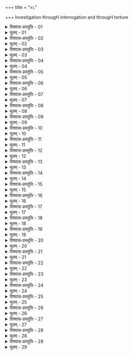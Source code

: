 +++
title = "०८"

+++
Investigation througH interrogation and througH torture  

<details><summary>विश्वास-प्रस्तुतिः - 01</summary>

01 मुषितसन्निधौ बाह्यानां अभ्यन्तराणां च साक्षिणां अभिशस्तस्य देशजातिगोत्रनामकर्मसारसहायनिवासान् अनुयुञ्जीत
</details>

<details><summary>मूलम् - 01</summary>

01 मुषितसन्निधौ बाह्यानां अभ्यन्तराणां च साक्षिणां अभिशस्तस्य देशजातिगोत्रनामकर्मसारसहायनिवासान् अनुयुञ्जीत
</details>

<details><summary>विश्वास-प्रस्तुतिः - 02</summary>

02 तांश्चापदेशैः प्रतिसमानयेत्
</details>

<details><summary>मूलम् - 02</summary>

02 तांश्चापदेशैः प्रतिसमानयेत्
</details>

<details><summary>विश्वास-प्रस्तुतिः - 03</summary>

03 ततः पूर्वस्याह्नः प्रचारं रात्रौ निवासं च ग्रहणाद् इत्यनुयुञ्जीत
</details>

<details><summary>मूलम् - 03</summary>

03 ततः पूर्वस्याह्नः प्रचारं रात्रौ निवासं च ग्रहणाद् इत्यनुयुञ्जीत
</details>

<details><summary>विश्वास-प्रस्तुतिः - 04</summary>

04 तस्यापसारप्रतिसन्धाने शुद्धः स्यात्, अन्यथा कर्मप्राप्तः
</details>

<details><summary>मूलम् - 04</summary>

04 तस्यापसारप्रतिसन्धाने शुद्धः स्यात्, अन्यथा कर्मप्राप्तः
</details>

<details><summary>विश्वास-प्रस्तुतिः - 05</summary>

05 त्रिरात्राद् ऊर्ध्वं अग्राह्यः शङ्कितकः पृच्छाऽभावाद् अन्यत्र उपकरणदर्शनात्
</details>

<details><summary>मूलम् - 05</summary>

05 त्रिरात्राद् ऊर्ध्वं अग्राह्यः शङ्कितकः पृच्छाऽभावाद् अन्यत्र उपकरणदर्शनात्
</details>

<details><summary>विश्वास-प्रस्तुतिः - 06</summary>

06 अचोरं चोर इत्यभिव्याहरतश्चोरसमो दण्डः, चोरं प्रच्छादयतश्च
</details>

<details><summary>मूलम् - 06</summary>

06 अचोरं चोर इत्यभिव्याहरतश्चोरसमो दण्डः, चोरं प्रच्छादयतश्च
</details>

<details><summary>विश्वास-प्रस्तुतिः - 07</summary>

07 चोरेणाभिशस्तो वैरद्वेषाभ्यां अपदिष्टकः शुद्धः स्यात्
</details>

<details><summary>मूलम् - 07</summary>

07 चोरेणाभिशस्तो वैरद्वेषाभ्यां अपदिष्टकः शुद्धः स्यात्
</details>

<details><summary>विश्वास-प्रस्तुतिः - 08</summary>

08 शुद्धं परिवासयतः पूर्वः साहसदण्डः
</details>

<details><summary>मूलम् - 08</summary>

08 शुद्धं परिवासयतः पूर्वः साहसदण्डः
</details>

<details><summary>विश्वास-प्रस्तुतिः - 09</summary>

09 शङ्कानिष्पन्नं उपकरणमन्त्रिसहायरूपवैयावृत्यकरान्निष्पादयेत्
</details>

<details><summary>मूलम् - 09</summary>

09 शङ्कानिष्पन्नं उपकरणमन्त्रिसहायरूपवैयावृत्यकरान्निष्पादयेत्
</details>

<details><summary>विश्वास-प्रस्तुतिः - 10</summary>

10 कर्मणश्च प्रदेशद्रव्यादानांशविभागैः प्रतिसमानयेत्
</details>

<details><summary>मूलम् - 10</summary>

10 कर्मणश्च प्रदेशद्रव्यादानांशविभागैः प्रतिसमानयेत्
</details>

<details><summary>विश्वास-प्रस्तुतिः - 11</summary>

11 एतेषां कारणानां अनभिसन्धाने विप्रलपन्तं अचोरं विद्यात्
</details>

<details><summary>मूलम् - 11</summary>

11 एतेषां कारणानां अनभिसन्धाने विप्रलपन्तं अचोरं विद्यात्
</details>

<details><summary>विश्वास-प्रस्तुतिः - 12</summary>

12 दृश्यते ह्यचोरोऽपि चोरमार्गे यदृच्छया सन्निपाते चोरवेषशस्त्रभाण्डसामान्येन गृह्यमाणश्चोरभाण्डस्य उपवासेन वा, यथाऽणिमाण्डव्यः कर्मक्लेशभयाद् अचोरः चोरोऽस्मि इति ब्रुवाणः
</details>

<details><summary>मूलम् - 12</summary>

12 दृश्यते ह्यचोरोऽपि चोरमार्गे यदृच्छया सन्निपाते चोरवेषशस्त्रभाण्डसामान्येन गृह्यमाणश्चोरभाण्डस्य उपवासेन वा, यथाऽणिमाण्डव्यः कर्मक्लेशभयाद् अचोरः चोरोऽस्मि इति ब्रुवाणः
</details>

<details><summary>विश्वास-प्रस्तुतिः - 13</summary>

13 तस्मात् समाप्तकरणं नियमयेत्
</details>

<details><summary>मूलम् - 13</summary>

13 तस्मात् समाप्तकरणं नियमयेत्
</details>

<details><summary>विश्वास-प्रस्तुतिः - 14</summary>

14 मन्दापराधं बालं वृद्धं व्याधितं मत्तं उन्मत्तं क्षुत्पिपासाऽध्वक्लान्तं अत्याशितं आमकाशितं दुर्बलं वा न कर्म कारयेत्
</details>

<details><summary>मूलम् - 14</summary>

14 मन्दापराधं बालं वृद्धं व्याधितं मत्तं उन्मत्तं क्षुत्पिपासाऽध्वक्लान्तं अत्याशितं आमकाशितं दुर्बलं वा न कर्म कारयेत्
</details>

<details><summary>विश्वास-प्रस्तुतिः - 15</summary>

15 तुल्य शीलपुंश्चलीप्रापाविककथाऽवकाशभोजनदातृभिरपसर्पयेत्
</details>

<details><summary>मूलम् - 15</summary>

15 तुल्य शीलपुंश्चलीप्रापाविककथाऽवकाशभोजनदातृभिरपसर्पयेत्
</details>

<details><summary>विश्वास-प्रस्तुतिः - 16</summary>

16 एवं अतिसन्दध्यात्, यथा वा निक्षेपापहारे व्याख्यातम्
</details>

<details><summary>मूलम् - 16</summary>

16 एवं अतिसन्दध्यात्, यथा वा निक्षेपापहारे व्याख्यातम्
</details>

<details><summary>विश्वास-प्रस्तुतिः - 17</summary>

17 आप्तदोषं कर्म कारयेत्, न त्वेव स्त्रियं गर्भिणीं सूतिकां वा मासावरप्रजाताम्
</details>

<details><summary>मूलम् - 17</summary>

17 आप्तदोषं कर्म कारयेत्, न त्वेव स्त्रियं गर्भिणीं सूतिकां वा मासावरप्रजाताम्
</details>

<details><summary>विश्वास-प्रस्तुतिः - 18</summary>

18 स्त्रियाः त्वर्धकर्म, वाक्यानुयोगो वा
</details>

<details><summary>मूलम् - 18</summary>

18 स्त्रियाः त्वर्धकर्म, वाक्यानुयोगो वा
</details>

<details><summary>विश्वास-प्रस्तुतिः - 19</summary>

19 ब्राह्मणस्य सत्त्रिपरिग्रहः श्रुतवतः तपस्विनश्च
</details>

<details><summary>मूलम् - 19</summary>

19 ब्राह्मणस्य सत्त्रिपरिग्रहः श्रुतवतः तपस्विनश्च
</details>

<details><summary>विश्वास-प्रस्तुतिः - 20</summary>

20 तस्यातिक्रम उत्तमो दण्डः कर्तुः कारयितुश्च, कर्मणा व्यापादनेन च
</details>

<details><summary>मूलम् - 20</summary>

20 तस्यातिक्रम उत्तमो दण्डः कर्तुः कारयितुश्च, कर्मणा व्यापादनेन च
</details>

<details><summary>विश्वास-प्रस्तुतिः - 21</summary>

21 व्यावहारिकं कर्मचतुष्कं - षड् दण्डाः, सप्त कशाः, द्वावुपरिनिबन्धौ, उदकनालिका च
</details>

<details><summary>मूलम् - 21</summary>

21 व्यावहारिकं कर्मचतुष्कं - षड् दण्डाः, सप्त कशाः, द्वावुपरिनिबन्धौ, उदकनालिका च
</details>

<details><summary>विश्वास-प्रस्तुतिः - 22</summary>

22 परं पापकर्मणां नव वेत्रलताः, द्वादश कशाः, द्वावूरुवेष्टौ, विंशतिर्नक्तमाललताः, द्वात्रिंशत्तलाः, द्वौ वृश्चिकबन्धौ, उल्लम्बने च द्वे, सूची हस्तस्य, यवागूपीतस्य एकपर्वदहनं अङ्गुल्याः, स्नेहपीतस्य प्रतापनं एकं अहः, शिशिररात्रौ बल्बजाग्रशय्या च
</details>

<details><summary>मूलम् - 22</summary>

22 परं पापकर्मणां नव वेत्रलताः, द्वादश कशाः, द्वावूरुवेष्टौ, विंशतिर्नक्तमाललताः, द्वात्रिंशत्तलाः, द्वौ वृश्चिकबन्धौ, उल्लम्बने च द्वे, सूची हस्तस्य, यवागूपीतस्य एकपर्वदहनं अङ्गुल्याः, स्नेहपीतस्य प्रतापनं एकं अहः, शिशिररात्रौ बल्बजाग्रशय्या च
</details>

<details><summary>विश्वास-प्रस्तुतिः - 23</summary>

23 इत्यष्टादशकं कर्म
</details>

<details><summary>मूलम् - 23</summary>

23 इत्यष्टादशकं कर्म
</details>

<details><summary>विश्वास-प्रस्तुतिः - 24</summary>

24 तस्य उपकरणं प्रमाणं प्रहरणं प्रधरणं अवधारणं च खरपट्टाद् आगमयेत्
</details>

<details><summary>मूलम् - 24</summary>

24 तस्य उपकरणं प्रमाणं प्रहरणं प्रधरणं अवधारणं च खरपट्टाद् आगमयेत्
</details>

<details><summary>विश्वास-प्रस्तुतिः - 25</summary>

25 दिवसान्तरं एक एकं च कर्म कारयेत्
</details>

<details><summary>मूलम् - 25</summary>

25 दिवसान्तरं एक एकं च कर्म कारयेत्
</details>

<details><summary>विश्वास-प्रस्तुतिः - 26</summary>

26 पूर्वकृतापदानं प्रतिज्ञायापहरन्तं एकदेशदृष्टद्रव्यं कर्मणा रूपेण वा गृहीतं राजकोशं अवस्तृणन्तं कर्मवध्यं वा राजवचनात् समस्तं व्यस्तं अभ्यस्तं वा कर्म कारयेत्
</details>

<details><summary>मूलम् - 26</summary>

26 पूर्वकृतापदानं प्रतिज्ञायापहरन्तं एकदेशदृष्टद्रव्यं कर्मणा रूपेण वा गृहीतं राजकोशं अवस्तृणन्तं कर्मवध्यं वा राजवचनात् समस्तं व्यस्तं अभ्यस्तं वा कर्म कारयेत्
</details>

<details><summary>विश्वास-प्रस्तुतिः - 27</summary>

27 सर्वापराधेष्वपीडनीयो ब्राह्मणः
</details>

<details><summary>मूलम् - 27</summary>

27 सर्वापराधेष्वपीडनीयो ब्राह्मणः
</details>

<details><summary>विश्वास-प्रस्तुतिः - 28</summary>

28 तस्याभिशस्ताङ्को ललाटे स्याद् व्यवहारपतनाय, स्तेयो श्वा, मनुष्यवधे कबन्धः, गुरुतल्पे भगं, सुरापाने मद्यध्वजः
</details>

<details><summary>मूलम् - 28</summary>

28 तस्याभिशस्ताङ्को ललाटे स्याद् व्यवहारपतनाय, स्तेयो श्वा, मनुष्यवधे कबन्धः, गुरुतल्पे भगं, सुरापाने मद्यध्वजः
</details>

<details><summary>विश्वास-प्रस्तुतिः - 29</summary>

29ab ब्राह्मणं पापकर्माणं उद्घुष्याङ्ककृतव्रणम् ।  
29chd कुर्यान्निर्विषयं राजा वासयेद् आकरेषु वा  (इति)
</details>

<details><summary>मूलम् - 29</summary>

29ab ब्राह्मणं पापकर्माणं उद्घुष्याङ्ककृतव्रणम् ।  
29chd कुर्यान्निर्विषयं राजा वासयेद् आकरेषु वा  (इति)
</details>
